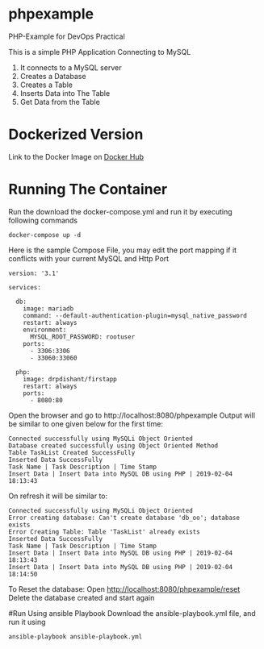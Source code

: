 # phpexample
PHP-Example for DevOps Practical

This is a simple PHP Application Connecting to MySQL
1. It connects to a MySQL server
2. Creates a Database
3. Creates a Table
4. Inserts Data into The Table
5. Get Data from the Table


# Dockerized Version
Link to the Docker Image on [Docker Hub](https://hub.docker.com/r/drpdishant/firstapp)

# Running The Container
Run the download the docker-compose.yml and run it by executing following commands
```
docker-compose up -d
```
Here is the sample Compose File, 
you may edit the port mapping if it conflicts with your current MySQL and Http Port

```
version: '3.1'

services:

  db:
    image: mariadb
    command: --default-authentication-plugin=mysql_native_password
    restart: always
    environment:
      MYSQL_ROOT_PASSWORD: rootuser
    ports:
      - 3306:3306
      - 33060:33060

  php:
    image: drpdishant/firstapp
    restart: always
    ports:
      - 8080:80
```
Open the browser and go to http://localhost:8080/phpexample
Output will be similar to one given below for the first time:
```
Connected successfully using MySQLi Object Oriented
Database created successfully using Object Oriented Method
Table TaskList Created SuccessFully
Inserted Data SuccessFully
Task Name | Task Description | Time Stamp 
Insert Data | Insert Data into MySQL DB using PHP | 2019-02-04 18:13:43

```
On refresh it will be similar to:
```
Connected successfully using MySQLi Object Oriented
Error creating database: Can't create database 'db_oo'; database exists
Error Creating Table: Table 'TaskList' already exists
Inserted Data SuccessFully
Task Name | Task Description | Time Stamp 
Insert Data | Insert Data into MySQL DB using PHP | 2019-02-04 18:13:43
Insert Data | Insert Data into MySQL DB using PHP | 2019-02-04 18:14:50
```

To Reset the database:
Open [http://localhost:8080/phpexample/reset](http://localhost:8080/phpexample/reset)
Delete the database created and start again

#Run Using ansible Playbook
Download the ansible-playbook.yml file, and run it using
```
ansible-playbook ansible-playbook.yml
```
